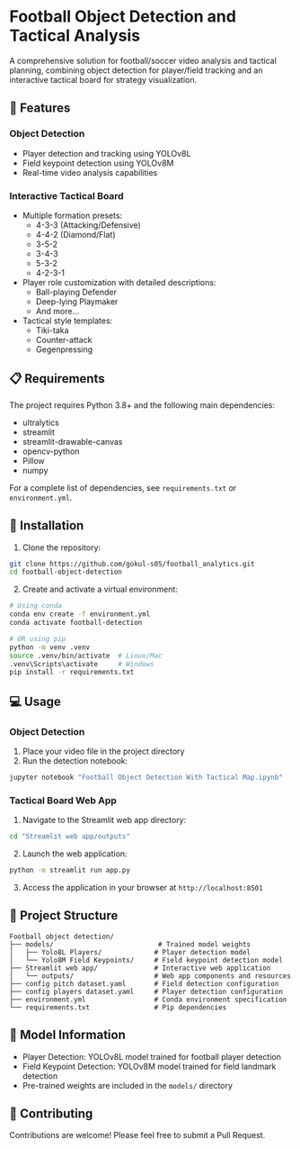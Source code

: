 # Football Object Detection and Tactical Analysis

A comprehensive solution for football/soccer video analysis and tactical planning, combining object detection for player/field tracking and an interactive tactical board for strategy visualization.

## 🌟 Features

### Object Detection
- Player detection and tracking using YOLOv8L
- Field keypoint detection using YOLOv8M
- Real-time video analysis capabilities

### Interactive Tactical Board
- Multiple formation presets:
  - 4-3-3 (Attacking/Defensive)
  - 4-4-2 (Diamond/Flat)
  - 3-5-2
  - 3-4-3
  - 5-3-2
  - 4-2-3-1
- Player role customization with detailed descriptions:
  - Ball-playing Defender
  - Deep-lying Playmaker
  - And more...
- Tactical style templates:
  - Tiki-taka
  - Counter-attack
  - Gegenpressing


## 📋 Requirements

The project requires Python 3.8+ and the following main dependencies:
- ultralytics
- streamlit
- streamlit-drawable-canvas
- opencv-python
- Pillow
- numpy

For a complete list of dependencies, see `requirements.txt` or `environment.yml`.

## 🚀 Installation

1. Clone the repository:
```bash
git clone https://github.com/gokul-s05/football_analytics.git
cd football-object-detection
```

2. Create and activate a virtual environment:
```bash
# Using conda
conda env create -f environment.yml
conda activate football-detection

# OR using pip
python -m venv .venv
source .venv/bin/activate  # Linux/Mac
.venv\Scripts\activate     # Windows
pip install -r requirements.txt
```

## 💻 Usage

### Object Detection

1. Place your video file in the project directory
2. Run the detection notebook:
```bash
jupyter notebook "Football Object Detection With Tactical Map.ipynb"
```

### Tactical Board Web App

1. Navigate to the Streamlit web app directory:
```bash
cd "Streamlit web app/outputs"
```

2. Launch the web application:
```bash
python -m streamlit run app.py
```

3. Access the application in your browser at `http://localhost:8501`

## 📁 Project Structure

```
Football object detection/
├── models/                          # Trained model weights
│   ├── Yolo8L Players/             # Player detection model
│   └── Yolo8M Field Keypoints/     # Field keypoint detection model
├── Streamlit web app/              # Interactive web application
│   └── outputs/                    # Web app components and resources
├── config pitch dataset.yaml       # Field detection configuration
├── config players dataset.yaml     # Player detection configuration
├── environment.yml                 # Conda environment specification
└── requirements.txt                # Pip dependencies
```

## 🎯 Model Information

- Player Detection: YOLOv8L model trained for football player detection
- Field Keypoint Detection: YOLOv8M model trained for field landmark detection
- Pre-trained weights are included in the `models/` directory

## 🤝 Contributing

Contributions are welcome! Please feel free to submit a Pull Request.
